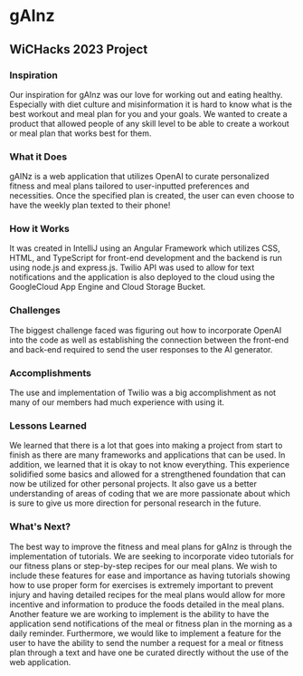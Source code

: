 # gAInz
## WiCHacks 2023 Project
### Inspiration
Our inspiration for gAInz was our love for working out and eating healthy. Especially with diet culture and misinformation it is hard to know what is the best workout and meal plan for you and your goals. We wanted to create a product that allowed people of any skill level to be able to create a workout or meal plan that works best for them.
### What it Does
gAINz is a web application that utilizes OpenAI to curate personalized fitness and meal plans tailored to user-inputted preferences and necessities. Once the specified plan is created, the user can even choose to have the weekly plan texted to their phone!
### How it Works
It was created in IntelliJ using an Angular Framework which utilizes CSS, HTML, and TypeScript for front-end development and the backend is run using node.js and express.js. Twilio API was used to allow for text notifications and the application is also deployed to the cloud using the GoogleCloud App Engine and Cloud Storage Bucket.
### Challenges
The biggest challenge faced was figuring out how to incorporate OpenAI into the code as well as establishing the connection between the front-end and back-end required to send the user responses to the AI generator. 
### Accomplishments
The use and implementation of Twilio was a big accomplishment as not many of our members had much experience with using it.
### Lessons Learned
We learned that there is a lot that goes into making a project from start to finish as there are many frameworks and applications that can be used. In addition, we learned that it is okay to not know everything. This experience solidified some basics and allowed for a strengthened foundation that can now be utilized for other personal projects. It also gave us a better understanding of areas of coding that we are more passionate about which is sure to give us more direction for personal research in the future. 
### What's Next?
The best way to improve the fitness and meal plans for gAInz is through the implementation of tutorials. We are seeking to incorporate video tutorials for our fitness plans or step-by-step recipes for our meal plans. We wish to include these features for ease and importance as having tutorials showing how to use proper form for exercises is extremely important to prevent injury and having detailed recipes for the meal plans would allow for more incentive and information to produce the foods detailed in the meal plans.
Another feature we are working to implement is the ability to have the application send notifications of the meal or fitness plan in the morning as a daily reminder.
Furthermore, we would like to implement a feature for the user to have the ability to send the number a request for a meal or fitness plan through a text and have one be curated directly without the use of the web application.
